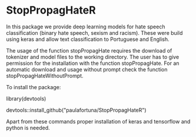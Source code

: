 # StopPropagHateR

In this package we provide deep learning models for hate speech classification (binary hate speech, sexism and racism). These were build using keras and allow text classification to Portuguese and English. 

The usage of the function stopPropagHate requires the download of tokenizer and model files to the working directory. The user has to give permission for the installation with the function stopPropagHate. For an automatic download and usage without prompt check the function stopPropagHateWithoutPrompt.

To install the package:

library(devtools)

devtools::install_github("paulafortuna/StopPropagHateR")

Apart from these commands proper installation of keras and tensorflow and python is needed.





